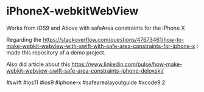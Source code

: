 # iPhoneX-webkitWebView
Works from iOS9 and Above with safeArea constraints for the iPhone X

Regarding the https://stackoverflow.com/questions/47673461/how-to-make-webkit-webview-with-swift-with-safe-area-constraints-for-iphone-x i made this repository of a demo project.

Also did article about this https://www.linkedin.com/pulse/how-make-webkit-webview-swift-safe-area-constraints-iphone-delovski/

#swift #ios11 #ios9 #iphone-x #safearealayoutguide #xcode9.2
